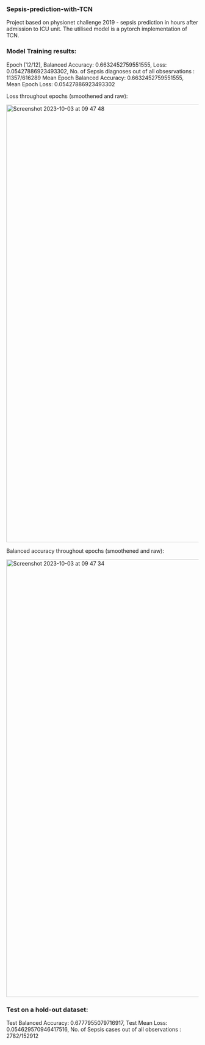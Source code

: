 ### Sepsis-prediction-with-TCN
Project based on physionet challenge 2019 - sepsis prediction in hours after admission to ICU unit. The utilised model is a pytorch implementation of TCN.

### Model Training results:

Epoch [12/12], Balanced Accuracy: 0.6632452759551555, Loss: 0.05427886923493302, No. of Sepsis diagnoses out of all obsesrvations : 11357/616289
Mean Epoch Balanced Accuracy: 0.6632452759551555, Mean Epoch Loss: 0.05427886923493302

Loss throughout epochs (smoothened and raw):

<img width="1145" alt="Screenshot 2023-10-03 at 09 47 48" src="https://github.com/jjfrackowiak/Sepsis-prediction-with-TCN/assets/84077365/e5d2cd54-752b-4f5b-b797-618458b24bd2"> <br>

Balanced accuracy throughout epochs (smoothened and raw):

<img width="1145" alt="Screenshot 2023-10-03 at 09 47 34" src="https://github.com/jjfrackowiak/Sepsis-prediction-with-TCN/assets/84077365/8b97028c-a0ff-40de-b709-a174c542c86c">

### Test on a hold-out dataset:

Test Balanced Accuracy: 0.6777955079716917, Test Mean Loss: 0.054629570946417516, No. of Sepsis cases out of all observations : 2782/152912
